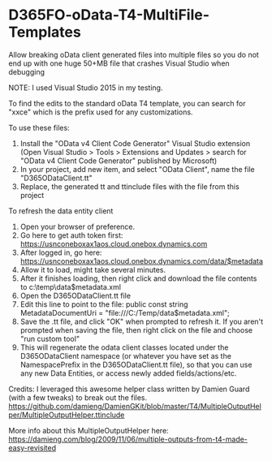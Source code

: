 # D365FO-oData-T4-MultiFile-Templates
Allow breaking oData client generated files into multiple files so you do not end up with one huge 50+MB file that crashes Visual Studio when debugging

NOTE: I used Visual Studio 2015 in my testing.

To find the edits to the standard oData T4 template, you can search for "xxce" which is the prefix used for any customizations. 

To use these files:
  1. Install the "OData v4 Client Code Generator" Visual Studio extension (Open Visual Studio > Tools > Extensions and Updates > search for "OData v4 Client Code Generator" published by Microsoft)
  2. In your project, add new item, and select "OData Client", name the file "D365ODataClient.tt"
  3. Replace, the generated tt and ttinclude files with the file from this project

To refresh the data entity client
  1. Open your browser of preference. 
  2. Go here to get auth token first: https://usnconeboxax1aos.cloud.onebox.dynamics.com
  3. After logged in, go here: https://usnconeboxax1aos.cloud.onebox.dynamics.com/data/$metadata
  4. Allow it to load, might take several minutes. 
  5. After it finishes loading, then right click and download the file contents to c:\temp\data$metadata.xml
  6. Open the D365ODataClient.tt file
  7. Edit this line to point to the file:
		public const string MetadataDocumentUri = "file:///C:/Temp/data$metadata.xml";
  8. Save the .tt file, and click "OK" when prompted to refresh it.
    If you aren't prompted when saving the file, then right click on the file and choose "run custom tool"
  9. This will regenerate the odata client classes located under the D365ODataClient namespace (or whatever you have set as the NamespacePrefix in the D365ODataClient.tt file), so that you can use any new Data Entities, or access newly added fields/actions/etc.


Credits: 
I leveraged this awesome helper class written by Damien Guard (with a few tweaks) to break out the files.  
https://github.com/damieng/DamienGKit/blob/master/T4/MultipleOutputHelper/MultipleOutputHelper.ttinclude

More info about this MultipleOutputHelper here: https://damieng.com/blog/2009/11/06/multiple-outputs-from-t4-made-easy-revisited 
